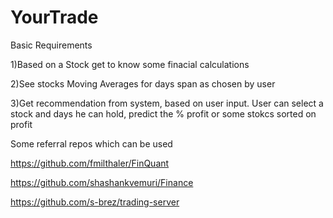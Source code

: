 # YourTrade

Basic Requirements

1)Based on a Stock get to know some finacial calculations

2)See stocks Moving Averages for days span as chosen by user

3)Get recommendation from system, based on user input. User can  select a stock and days he can hold, predict the % profit or some stokcs sorted on profit 


Some referral repos which can be used 

https://github.com/fmilthaler/FinQuant


https://github.com/shashankvemuri/Finance

https://github.com/s-brez/trading-server
